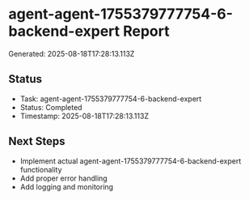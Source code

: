 # agent-agent-1755379777754-6-backend-expert Report

Generated: 2025-08-18T17:28:13.113Z

## Status
- Task: agent-agent-1755379777754-6-backend-expert
- Status: Completed
- Timestamp: 2025-08-18T17:28:13.113Z

## Next Steps
- Implement actual agent-agent-1755379777754-6-backend-expert functionality
- Add proper error handling
- Add logging and monitoring
